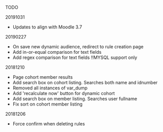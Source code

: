 TODO

20191031
- Updates to align with Moodle 3.7

20190227
- On save new dynamic audience, redirect to rule creation page
- Add in-or-equal comparison for text fields
- Add regex comparison for text fields !!MYSQL support only

20181210
- Page cohort member results
- Add search box on cohort listing. Searches both name and idnumber
- Removed all instances of var_dump
- Add 'recalculate now' button for dynamic cohort
- Add search box on member listing. Searches user fullname
- Fix sort on cohort member listing

20181206
- Force confirm when deleting rules
